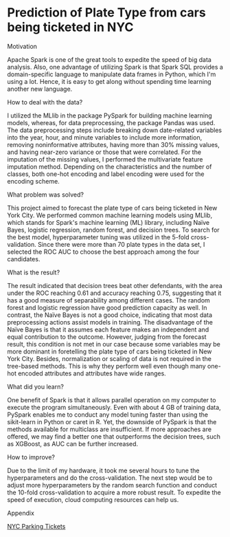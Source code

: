 # Prediction of Plate Type from cars being ticketed in NYC 

Motivation

Apache Spark is one of the great tools to expedite the speed of big data analysis. Also, one advantage of utilizing Spark is that Spark SQL provides a domain-specific language to manipulate data frames in Python, which I'm using a lot. Hence, it is easy to get along without spending time learning another new language.
 
How to deal with the data?

I utilized the MLlib in the package PySpark for building machine learning models, whereas, for data preprocessing, the package Pandas was used. The data preprocessing steps include breaking down date-related variables into the year, hour, and minute variables to include more information, removing noninformative attributes, having more than 30% missing values, and having near-zero variance or those that were correlated. For the imputation of the missing values, I performed the multivariate feature imputation method. Depending on the characteristics and the number of classes, both one-hot encoding and label encoding were used for the encoding scheme.  
 
What problem was solved?

This project aimed to forecast the plate type of cars being ticketed in New York City. We performed common machine learning models using MLlib, which stands for Spark's machine learning (ML) library, including Naïve Bayes, logistic regression, random forest, and decision trees. To search for the best model, hyperparameter tuning was utilized in the 5-fold cross-validation. Since there were more than 70 plate types in the data set, I selected the ROC AUC to choose the best approach among the four candidates. 
 
What is the result?

The result indicated that decision trees beat other defendants, with the area under the ROC reaching 0.61 and accuracy reaching 0.75, suggesting that it has a good measure of separability among different cases. The random forest and logistic regression have good prediction capacity as well. In contrast, the Naïve Bayes is not a good choice, indicating that most data preprocessing actions assist models in training. The disadvantage of the Naïve Bayes is that it assumes each feature makes an independent and equal contribution to the outcome. However, judging from the forecast result, this condition is not met in our case because some variables may be more dominant in foretelling the plate type of cars being ticketed in New York City. Besides, normalization or scaling of data is not required in the tree-based methods. This is why they perform well even though many one-hot encoded attributes and attributes have wide ranges.
 
What did you learn?

One benefit of Spark is that it allows parallel operation on my computer to execute the program simultaneously. Even with about 4 GB of training data, PySpark enables me to conduct any model tuning faster than using the sikit-learn in Python or caret in R. Yet, the downside of PySpark is that the methods available for multiclass are insufficient. If more approaches are offered, we may find a better one that outperforms the decision trees, such as XGBoost, as AUC can be further increased.
 
How to improve?
 
Due to the limit of my hardware, it took me several hours to tune the hyperparameters and do the cross-validation. The next step would be to adjust more hyperparameters by the random search function and conduct the 10-fold cross-validation to acquire a more robust result. To expedite the speed of execution, cloud computing resources can help us.


Appendix

[NYC Parking Tickets](https://www.kaggle.com/new-york-city/nyc-parking-tickets)
